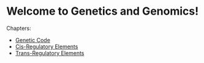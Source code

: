 # Welcome to Genetics and Genomics!

Chapters:

-   [Genetic Code](chapters/Genetic-Code)
-   [Cis-Regulatory Elements](chapters/Cis-Regulatory-Elements)
-   [Trans-Regulatory Elements](chapters/Trans-Regulatory-Elements)
